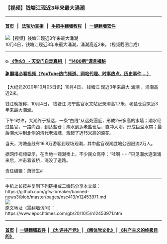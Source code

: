 ### 【视频】钱塘江现近3年来最大涌潮
------------------------

#### [首页](https://github.com/gfw-breaker/banned-news3/blob/master/README.md) &nbsp;&nbsp;|&nbsp;&nbsp; [法轮功真相](https://github.com/begood0513/basic/blob/master/README.md)  &nbsp;&nbsp;|&nbsp;&nbsp; [手把手翻墙教程](https://github.com/gfw-breaker/guides/wiki)  &nbsp;&nbsp;|&nbsp;&nbsp; [一键翻墙软件](https://github.com/gfw-breaker/nogfw/blob/master/README.md)  



<div><img alt="【视频】钱塘江现近3年来最大涌潮" class="attachment-djy_600_400 size-djy_600_400 wp-post-image" src="https://i.epochtimes.com/assets/uploads/2020/10/2-3-600x400.jpg"/>
<div class="caption">
 10月4日，钱塘江现近3年来最大涌潮，涌潮高近2米。（视频截图合成）
</div></div><hr/>

#### 💥 [《伪火》 - 天安门自焚真相 ](http://158.247.195.190:10000/videos/blog/weihuo.html)&nbsp; |&nbsp; [“1400例”谎言揭秘  ](http://158.247.195.190:10000/videos/blog/jiexi1400.html)

#### [ 🎬  翻墙必看视频（YouTube热门频道、网站代理、时事热点、历史事件 ...）](https://github.com/gfw-breaker/links/blob/master/banned.md)

<div><p>
 【大纪元2020年10月05日讯】10月4日，
 <ok href="https://www.epochtimes.com/gb/tag/%E9%92%B1%E5%A1%98%E6%B1%9F.html">
  钱塘江
 </ok>
 现近3年来最大
 <ok href="https://www.epochtimes.com/gb/tag/%E6%B6%8C%E6%BD%AE.html">
  涌潮
 </ok>
 ，涌潮高近2米。
</p>
<p>
 钱江晚报称，10月4日，
 <ok href="https://www.epochtimes.com/gb/tag/%E9%92%B1%E5%A1%98%E6%B1%9F.html">
  钱塘江
 </ok>
 海宁盐官水文站记录潮高1.7米，老盐仓迎来近3年来最大潮涌。
</p>
<p>
 下午1时许，大潮终于抵达，一条“白线”从远处逼近，形成2米多高的水墙；潮水经过盐官，一路向西，到达盐仓；潮水到达老盐仓后，直冲大坝，形成巨型水帘；最后潮水冲到北侧的清代老海塘，激起了近15米高的浪花。
</p>
<p>
 当天，海塘全线有16.8万游客到现场观潮，其中盐官观潮胜地公园限流2万人。
</p>
<p>
 据网传视频显示，在当地一观潮桥上，不少民众高呼：“哇啊⋯⋯”只见潮水逐渐涌来后，冲击着该桥，淹没了道路。
</p>
<p style="text-align: center;">
</p>
<p>
 责任编辑：萧律生#
</p>
</div>
<hr/>
手机上长按并复制下列链接或二维码分享本文章：<br/>
https://github.com/gfw-breaker/banned-news3/blob/master/pages/nsc413/n12453971.md <br/>
<a href='https://github.com/gfw-breaker/banned-news3/blob/master/pages/nsc413/n12453971.md'><img src='https://github.com/gfw-breaker/banned-news3/blob/master/pages/nsc413/n12453971.md.png'/></a> <br/>
原文地址（需翻墙访问）：https://www.epochtimes.com/gb/20/10/5/n12453971.htm


------------------------
#### [首页](https://github.com/gfw-breaker/banned-news3/blob/master/README.md) &nbsp;|&nbsp; [一键翻墙软件](https://github.com/gfw-breaker/nogfw/blob/master/README.md) &nbsp;| [《九评共产党》](https://github.com/gfw-breaker/9ping.md/blob/master/README.md#九评之一评共产党是什么) | [《解体党文化》](https://github.com/gfw-breaker/jtdwh.md/blob/master/README.md) | [《共产主义的终极目的》](https://github.com/gfw-breaker/gczydzjmd.md/blob/master/README.md)


<img src='http://gfw-breaker.win/banned-news3/pages/nsc413/n12453971.md' width='0px' height='0px'/>
